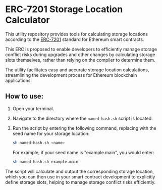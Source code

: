 # ERC-7201 Storage Location Calculator

This utility repository provides tools for calculating storage locations according to the [ERC-7201](https://ercs.ethereum.org/ERCS/erc-7201) standard for Ethereum smart contracts.

This ERC is proposed to enable developers to efficiently manage storage conflict risks during upgrades and other changes by calculating storage slots themselves, rather than relying on the compiler to determine them.

The utility facilitates easy and accurate storage location calculations, streamlining the development process for Ethereum blockchain applications.

## How to use:

1. Open your terminal.

2. Navigate to the directory where the `named-hash.sh` script is located.

3. Run the script by entering the following command, replacing <name> with the seed name for your storage location:
    ```bash
    sh named-hash.sh <name>
    ```

    For example, if your seed name is "example.main", you would enter:
    ```bash
    sh named-hash.sh example.main
    ```

The script will calculate and output the corresponding storage location, which you can then use in your smart contract development to explicitly define storage slots, helping to manage storage conflict risks efficiently.
